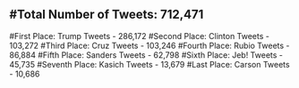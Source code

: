 #Total Number of Tweets: 712,471 
---
#First Place: Trump Tweets - 286,172
#Second Place: Clinton Tweets - 103,272
#Third Place: Cruz Tweets - 103,246
#Fourth Place: Rubio Tweets - 86,884
#Fifth Place: Sanders Tweets - 62,798
#Sixth Place: Jeb! Tweets - 45,735
#Seventh Place: Kasich Tweets - 13,679
#Last Place: Carson Tweets - 10,686

